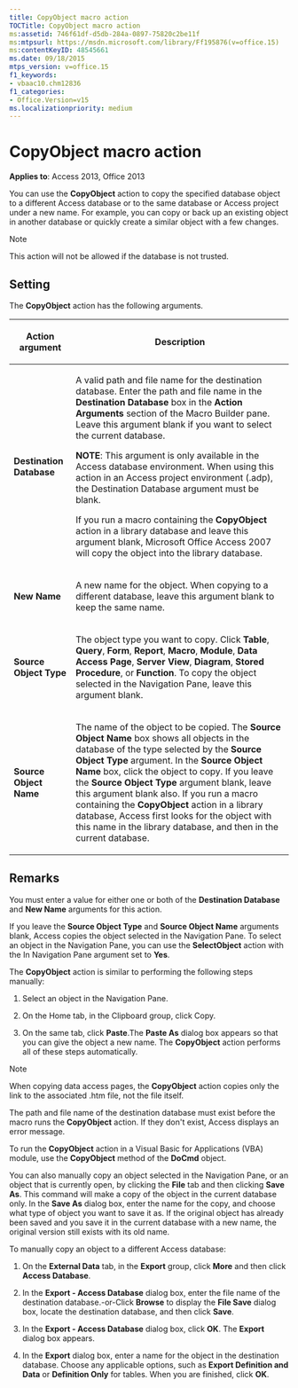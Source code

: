 ```yaml
---
title: CopyObject macro action
TOCTitle: CopyObject macro action
ms:assetid: 746f61df-d5db-284a-0897-75820c2be11f
ms:mtpsurl: https://msdn.microsoft.com/library/Ff195876(v=office.15)
ms:contentKeyID: 48545661
ms.date: 09/18/2015
mtps_version: v=office.15
f1_keywords:
- vbaac10.chm12836
f1_categories:
- Office.Version=v15
ms.localizationpriority: medium
---
```


# CopyObject macro action

**Applies to**: Access 2013, Office 2013

You can use the **CopyObject** action to copy the specified database object to a different Access database or to the same database or Access project under a new name. For example, you can copy or back up an existing object in another database or quickly create a similar object with a few changes.

> [!NOTE]
> This action will not be allowed if the database is not trusted. 

## Setting

The **CopyObject** action has the following arguments.

<table>
<colgroup>
<col />
<col />
</colgroup>
<thead>
<tr class="header">
<th><p>Action argument</p></th>
<th><p>Description</p></th>
</tr>
</thead>
<tbody>
<tr class="odd">
<td><p><strong>Destination Database</strong></p></td>
<td><p>A valid path and file name for the destination database. Enter the path and file name in the <strong>Destination Database</strong> box in the <strong>Action Arguments</strong> section of the Macro Builder pane. Leave this argument blank if you want to select the current database.</p><p><strong>NOTE</strong>: This argument is only available in the Access database environment. When using this action in an Access project environment (.adp), the Destination Database argument must be blank.</p>
<p>If you run a macro containing the <strong>CopyObject</strong> action in a library database and leave this argument blank, Microsoft Office Access 2007 will copy the object into the library database.</p></td>
</tr>
<tr class="even">
<td><p><strong>New Name</strong></p></td>
<td><p>A new name for the object. When copying to a different database, leave this argument blank to keep the same name.</p></td>
</tr>
<tr class="odd">
<td><p><strong>Source Object Type</strong></p></td>
<td><p>The object type you want to copy. Click <strong>Table</strong>, <strong>Query</strong>, <strong>Form</strong>, <strong>Report</strong>, <strong>Macro</strong>, <strong>Module</strong>, <strong>Data Access Page</strong>, <strong>Server View</strong>, <strong>Diagram</strong>, <strong>Stored Procedure</strong>, or <strong>Function</strong>. To copy the object selected in the Navigation Pane, leave this argument blank.</p></td>
</tr>
<tr class="even">
<td><p><strong>Source Object Name</strong></p></td>
<td><p>The name of the object to be copied. The <strong>Source Object Name</strong> box shows all objects in the database of the type selected by the <strong>Source Object Type</strong> argument. In the <strong>Source Object Name</strong> box, click the object to copy. If you leave the <strong>Source Object Type</strong> argument blank, leave this argument blank also. If you run a macro containing the <strong>CopyObject</strong> action in a library database, Access first looks for the object with this name in the library database, and then in the current database.</p></td>
</tr>
</tbody>
</table>


## Remarks

You must enter a value for either one or both of the **Destination Database** and **New Name** arguments for this action.

If you leave the **Source Object Type** and **Source Object Name** arguments blank, Access copies the object selected in the Navigation Pane. To select an object in the Navigation Pane, you can use the **SelectObject** action with the In Navigation Pane argument set to **Yes**.

The **CopyObject** action is similar to performing the following steps manually:

1. Select an object in the Navigation Pane.

2. On the Home tab, in the Clipboard group, click Copy.

3. On the same tab, click **Paste**.The **Paste As** dialog box appears so that you can give the object a new name. The **CopyObject** action performs all of these steps automatically.

> [!NOTE]
> When copying data access pages, the **CopyObject** action copies only the link to the associated .htm file, not the file itself.

The path and file name of the destination database must exist before the macro runs the **CopyObject** action. If they don't exist, Access displays an error message.

To run the **CopyObject** action in a Visual Basic for Applications (VBA) module, use the **CopyObject** method of the **DoCmd** object.

You can also manually copy an object selected in the Navigation Pane, or an object that is currently open, by clicking the **File** tab and then clicking **Save As**. This command will make a copy of the object in the current database only. In the **Save As** dialog box, enter the name for the copy, and choose what type of object you want to save it as. If the original object has already been saved and you save it in the current database with a new name, the original version still exists with its old name.

To manually copy an object to a different Access database:

1. On the **External Data** tab, in the **Export** group, click **More** and then click **Access Database**.

2. In the **Export - Access Database** dialog box, enter the file name of the destination database.-or-Click **Browse** to display the **File Save** dialog box, locate the destination database, and then click **Save**.

3. In the **Export - Access Database** dialog box, click **OK**. The **Export** dialog box appears.

4. In the **Export** dialog box, enter a name for the object in the destination database. Choose any applicable options, such as **Export Definition and Data** or **Definition Only** for tables. When you are finished, click **OK**.

